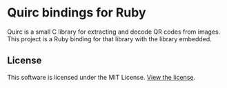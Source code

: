 # Quirc bindings for Ruby

Quirc is a small C library for extracting and decode QR codes from images.
This project is a Ruby binding for that library with the library embedded.

## License
This software is licensed under the MIT License. [View the license](LICENSE).
